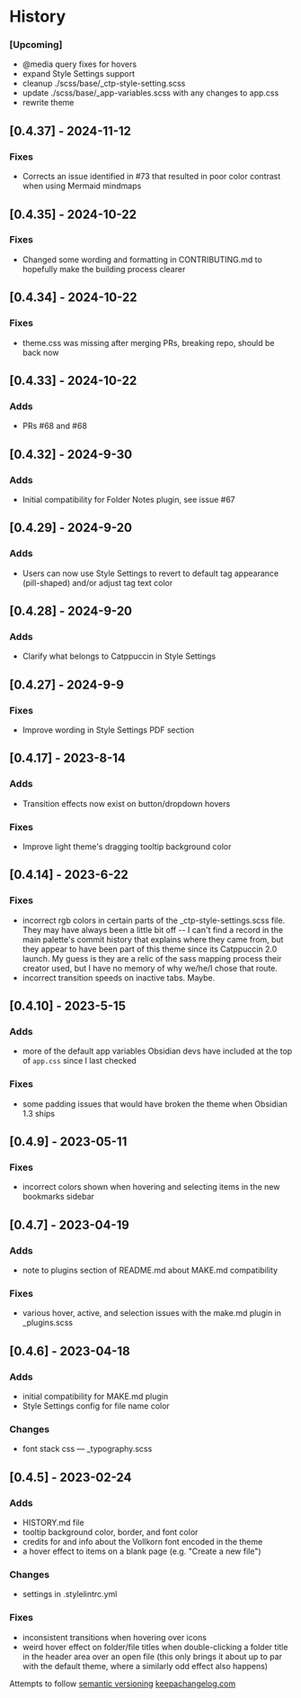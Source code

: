 # History

### [Upcoming]
+ @media query fixes for hovers
+ expand Style Settings support
+ cleanup ./scss/base/_ctp-style-setting.scss
+ update ./scss/base/_app-variables.scss with any changes to app.css
+ rewrite theme

## [0.4.37] - 2024-11-12
### Fixes
+ Corrects an issue identified in #73 that resulted in poor color contrast when using Mermaid mindmaps

## [0.4.35] - 2024-10-22
### Fixes
+ Changed some wording and formatting in CONTRIBUTING.md to hopefully make the building process clearer

## [0.4.34] - 2024-10-22
### Fixes
+ theme.css was missing after merging PRs, breaking repo, should be back now

## [0.4.33] - 2024-10-22
### Adds
+ PRs #68 and #68

## [0.4.32] - 2024-9-30
### Adds
+ Initial compatibility for Folder Notes plugin, see issue #67

## [0.4.29] - 2024-9-20
### Adds
+ Users can now use Style Settings to revert to default tag appearance (pill-shaped) and/or adjust tag text color

## [0.4.28] - 2024-9-20
### Adds
+ Clarify what belongs to Catppuccin in Style Settings

## [0.4.27] - 2024-9-9
### Fixes
+ Improve wording in Style Settings PDF section

## [0.4.17] - 2023-8-14
### Adds
+ Transition effects now exist on button/dropdown hovers

### Fixes
+ Improve light theme's dragging tooltip background color

## [0.4.14] - 2023-6-22
### Fixes
+ incorrect rgb colors in certain parts of the _ctp-style-settings.scss file. They may have always been a little bit off -- I can't find a record in the main palette's commit history that explains where they came from, but they appear to have been part of this theme since its Catppuccin 2.0 launch. My guess is they are a relic of the sass mapping process their creator used, but I have no memory of why we/he/I chose that route.
+ incorrect transition speeds on inactive tabs. Maybe.

## [0.4.10] - 2023-5-15
### Adds
+ more of the default app variables Obsidian devs have included at the top of `app.css` since I last checked

### Fixes
+ some padding issues that would have broken the theme when Obsidian 1.3 ships

## [0.4.9] - 2023-05-11

### Fixes
+ incorrect colors shown when hovering and selecting items in the new bookmarks sidebar

## [0.4.7] - 2023-04-19

### Adds
+ note to plugins section of README.md about MAKE.md compatibility

### Fixes
+ various hover, active, and selection issues with the make.md plugin in _plugins.scss

## [0.4.6] - 2023-04-18

### Adds
+ initial compatibility for MAKE.md plugin
+ Style Settings config for file name color

### Changes
+ font stack css — _typography.scss

## [0.4.5] - 2023-02-24

### Adds
+ HISTORY.md file
+ tooltip background color, border, and font color
+ credits for and info about the Vollkorn font encoded in the theme
+ a hover effect to items on a blank page (e.g. "Create a new file")

### Changes
+ settings in .stylelintrc.yml

### Fixes
+ inconsistent transitions when hovering over icons
+ weird hover effect on folder/file titles when double-clicking a folder title in the header area over an open file (this only brings it about up to par with the default theme, where a similarly odd effect also happens)


Attempts to follow [semantic versioning](https://semver.org)
[keepachangelog.com](https://keepachangelog.com)
